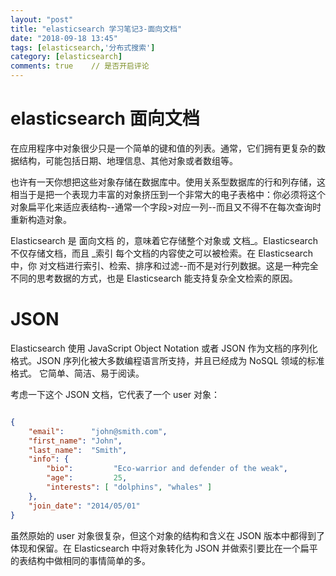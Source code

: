 ```yaml
---
layout: "post"
title: "elasticsearch 学习笔记3-面向文档"
date: "2018-09-18 13:45"
tags: [elasticsearch,'分布式搜索']
category: [elasticsearch]
comments: true    // 是否开启评论
---
```


# elasticsearch 面向文档

在应用程序中对象很少只是一个简单的键和值的列表。通常，它们拥有更复杂的数据结构，可能包括日期、地理信息、其他对象或者数组等。

也许有一天你想把这些对象存储在数据库中。使用关系型数据库的行和列存储，这相当于是把一个表现力丰富的对象挤压到一个非常大的电子表格中：你必须将这个对象扁平化来适应表结构--通常一个字段>对应一列--而且又不得不在每次查询时重新构造对象。

Elasticsearch 是 面向文档 的，意味着它存储整个对象或 文档_。Elasticsearch 不仅存储文档，而且 _索引 每个文档的内容使之可以被检索。在 Elasticsearch 中，你 对文档进行索引、检索、排序和过滤--而不是对行列数据。这是一种完全不同的思考数据的方式，也是 Elasticsearch 能支持复杂全文检索的原因。

# JSON

Elasticsearch 使用 JavaScript Object Notation 或者 JSON 作为文档的序列化格式。JSON 序列化被大多数编程语言所支持，并且已经成为 NoSQL 领域的标准格式。 它简单、简洁、易于阅读。

考虑一下这个 JSON 文档，它代表了一个 user 对象：

```json

{
    "email":      "john@smith.com",
    "first_name": "John",
    "last_name":  "Smith",
    "info": {
        "bio":         "Eco-warrior and defender of the weak",
        "age":         25,
        "interests": [ "dolphins", "whales" ]
    },
    "join_date": "2014/05/01"
}

```

虽然原始的 user 对象很复杂，但这个对象的结构和含义在 JSON 版本中都得到了体现和保留。在 Elasticsearch 中将对象转化为 JSON 并做索引要比在一个扁平的表结构中做相同的事情简单的多。
